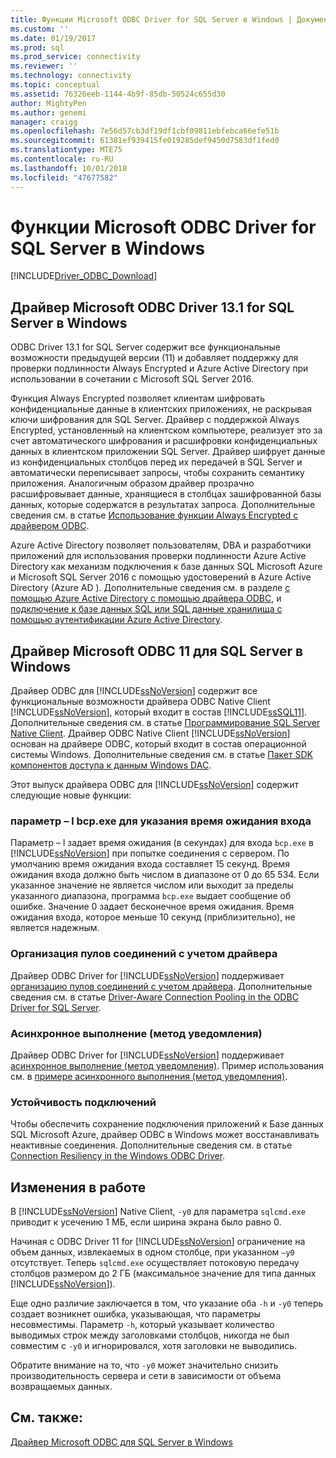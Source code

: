 ```yaml
---
title: Функции Microsoft ODBC Driver for SQL Server в Windows | Документы Майкрософт
ms.custom: ''
ms.date: 01/19/2017
ms.prod: sql
ms.prod_service: connectivity
ms.reviewer: ''
ms.technology: connectivity
ms.topic: conceptual
ms.assetid: 76326eeb-1144-4b9f-85db-50524c655d30
author: MightyPen
ms.author: genemi
manager: craigg
ms.openlocfilehash: 7e56d57cb3df19df1cbf09811ebfebca66efe51b
ms.sourcegitcommit: 61381ef939415fe019285def9450d7583df1fed0
ms.translationtype: MTE75
ms.contentlocale: ru-RU
ms.lasthandoff: 10/01/2018
ms.locfileid: "47677582"
---
```

# <a name="features-of-the-microsoft-odbc-driver-for-sql-server-on-windows"></a>Функции Microsoft ODBC Driver for SQL Server в Windows
[!INCLUDE[Driver_ODBC_Download](../../../includes/driver_odbc_download.md)]

    
## <a name="microsoft-odbc-driver-131-for-sql-server-on-windows"></a>Драйвер Microsoft ODBC Driver 13.1 for SQL Server в Windows

ODBC Driver 13.1 for SQL Server содержит все функциональные возможности предыдущей версии (11) и добавляет поддержку для проверки подлинности Always Encrypted и Azure Active Directory при использовании в сочетании с Microsoft SQL Server 2016.  
  
Функция Always Encrypted позволяет клиентам шифровать конфиденциальные данные в клиентских приложениях, не раскрывая ключи шифрования для SQL Server. Драйвер с поддержкой Always Encrypted, установленный на клиентском компьютере, реализует это за счет автоматического шифрования и расшифровки конфиденциальных данных в клиентском приложении SQL Server. Драйвер шифрует данные из конфиденциальных столбцов перед их передачей в SQL Server и автоматически переписывает запросы, чтобы сохранить семантику приложения. Аналогичным образом драйвер прозрачно расшифровывает данные, хранящиеся в столбцах зашифрованной базы данных, которые содержатся в результатах запроса. Дополнительные сведения см. в статье [Использование функции Always Encrypted с драйвером ODBC](../../../connect/odbc/using-always-encrypted-with-the-odbc-driver.md).
 
Azure Active Directory позволяет пользователям, DBA и разработчики приложений для использования проверки подлинности Azure Active Directory как механизм подключения к базе данных SQL Microsoft Azure и Microsoft SQL Server 2016 с помощью удостоверений в Azure Active Directory (Azure AD ). Дополнительные сведения см. в разделе [с помощью Azure Active Directory с помощью драйвера ODBC](../../../connect/odbc/using-azure-active-directory.md), и [подключение к базе данных SQL или SQL данные хранилища с помощью аутентификации Azure Active Directory](https://azure.microsoft.com/documentation/articles/sql-database-aad-authentication/).   
  
## <a name="microsoft-odbc-driver-11-for-sql-server-on-windows"></a>Драйвер Microsoft ODBC 11 для SQL Server в Windows  

Драйвер ODBC для [!INCLUDE[ssNoVersion](../../../includes/ssnoversion-md.md)] содержит все функциональные возможности драйвера ODBC Native Client [!INCLUDE[ssNoVersion](../../../includes/ssnoversion-md.md)], который входит в состав [!INCLUDE[ssSQL11](../../../includes/sssql11-md.md)]. Дополнительные сведения см. в статье [Программирование SQL Server Native Client](../../../relational-databases/native-client/sql-server-native-client-programming.md). Драйвер ODBC Native Client [!INCLUDE[ssNoVersion](../../../includes/ssnoversion-md.md)] основан на драйвере ODBC, который входит в состав операционной системы Windows. Дополнительные сведения см. в статье [Пакет SDK компонентов доступа к данным Windows DAC](http://msdn.microsoft.com/library/aa968814(VS.85).aspx).  
  
Этот выпуск драйвера ODBC для [!INCLUDE[ssNoVersion](../../../includes/ssnoversion-md.md)] содержит следующие новые функции:  
  
### <a name="bcpexe-l-option-for-specifying-a-login-timeout"></a>параметр – l bcp.exe для указания время ожидания входа
 
Параметр – l задает время ожидания (в секундах) для входа `bcp.exe` в [!INCLUDE[ssNoVersion](../../../includes/ssnoversion-md.md)] при попытке соединения с сервером. По умолчанию время ожидания входа составляет 15 секунд. Время ожидания входа должно быть числом в диапазоне от 0 до 65 534. Если указанное значение не является числом или выходит за пределы указанного диапазона, программа `bcp.exe` выдает сообщение об ошибке. Значение 0 задает бесконечное время ожидания. Время ожидания входа, которое меньше 10 секунд (приблизительно), не является надежным.  
  
### <a name="driver-aware-connection-pooling"></a>Организация пулов соединений с учетом драйвера  
Драйвер ODBC Driver for [!INCLUDE[ssNoVersion](../../../includes/ssnoversion-md.md)] поддерживает [организацию пулов соединений с учетом драйвера](http://msdn.microsoft.com/library/hh405031(VS.85).aspx). Дополнительные сведения см. в статье [Driver-Aware Connection Pooling in the ODBC Driver for SQL Server](../../../connect/odbc/windows/driver-aware-connection-pooling-in-the-odbc-driver-for-sql-server.md).  
  
### <a name="asynchronous-execution-notification-method"></a>Асинхронное выполнение (метод уведомления)  
Драйвер ODBC Driver for [!INCLUDE[ssNoVersion](../../../includes/ssnoversion-md.md)] поддерживает [асинхронное выполнение (метод уведомления)](http://msdn.microsoft.com/library/hh405038(VS.85).aspx). Пример использования см. в [примере асинхронного выполнения &#40;метод уведомления&#41;](../../../connect/odbc/windows/asynchronous-execution-notification-method-sample.md).  
  
### <a name="connection-resiliency"></a>Устойчивость подключений
Чтобы обеспечить сохранение подключения приложений к Базе данных SQL Microsoft Azure, драйвер ODBC в Windows может восстанавливать неактивные соединения. Дополнительные сведения см. в статье [Connection Resiliency in the Windows ODBC Driver](../../../connect/odbc/windows/connection-resiliency-in-the-windows-odbc-driver.md).  
  
## <a name="behavior-changes"></a>Изменения в работе

В [!INCLUDE[ssNoVersion](../../../includes/ssnoversion-md.md)] Native Client, `-y0` для параметра `sqlcmd.exe` приводит к усечению 1 МБ, если ширина экрана было равно 0.
  
Начиная с ODBC Driver 11 for [!INCLUDE[ssNoVersion](../../../includes/ssnoversion-md.md)] ограничение на объем данных, извлекаемых в одном столбце, при указанном `–y0` отсутствует. Теперь `sqlcmd.exe` осуществляет потоковую передачу столбцов размером до 2 ГБ (максимальное значение для типа данных [!INCLUDE[ssNoVersion](../../../includes/ssnoversion-md.md)]).  
  
Еще одно различие заключается в том, что указание оба `-h` и `-y0` теперь создает возникнет ошибка, указывающая, что параметры несовместимы. Параметр `-h`, который указывает количество выводимых строк между заголовками столбцов, никогда не был совместим с `-y0` и игнорировался, хотя заголовки не выводились.
  
Обратите внимание на то, что `-y0` может значительно снизить производительность сервера и сети в зависимости от объема возвращаемых данных.

## <a name="see-also"></a>См. также:  
[Драйвер Microsoft ODBC для SQL Server в Windows](../../../connect/odbc/windows/microsoft-odbc-driver-for-sql-server-on-windows.md)  
